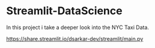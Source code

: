# Streamlit-DataScience 

In this project i take a deeper look into the NYC Taxi Data.

https://share.streamlit.io/dsarkar-dev/streamlit/main.py
